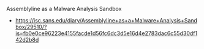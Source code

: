 Assemblyline as a Malware Analysis Sandbox
- https://isc.sans.edu/diary/Assemblyline+as+a+Malware+Analysis+Sandbox/29510/?is=fb0e0ce96223e4155facde1d56fc6dc3d5e16d4e2783dac6c55d30df142d2b8d
